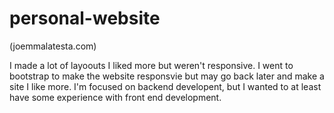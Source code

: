 # personal-website


(joemmalatesta.com)

I made a lot of layoouts I liked more but weren't responsive. I went to bootstrap to make the website responsvie but may go back later and make a site I like more. I'm focused on backend developent, but I wanted to at least have some experience with front end development. 
